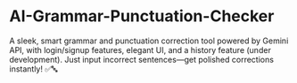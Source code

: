 # AI-Grammar-Punctuation-Checker
A sleek, smart grammar and punctuation correction tool powered by Gemini API, with login/signup features, elegant UI, and a history feature (under development). Just input incorrect sentences—get polished corrections instantly! ✅🔤
